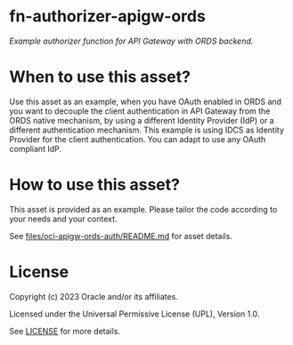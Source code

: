 # fn-authorizer-apigw-ords
 
*Example authorizer function for API Gateway with ORDS backend.*
 
# When to use this asset?
 
Use this asset as an example, when you have OAuth enabled in ORDS and you want to decouple the client authentication in API Gateway from the ORDS native mechanism, by using a different Identity Provider (IdP) or a different authentication mechanism. This example is using IDCS as Identity Provider for the client authentication. You can adapt to use any OAuth compliant IdP.
 
# How to use this asset?
 
This asset is provided as an example. Please tailor the code according to your needs and your context.

See [files/oci-apigw-ords-auth/README.md](files/oci-apigw-ords-auth/README.md) for asset details.
 
# License

Copyright (c) 2023 Oracle and/or its affiliates.

Licensed under the Universal Permissive License (UPL), Version 1.0.

See [LICENSE](https://github.com/oracle-devrel/technology-engineering/blob/main/LICENSE) for more details.
